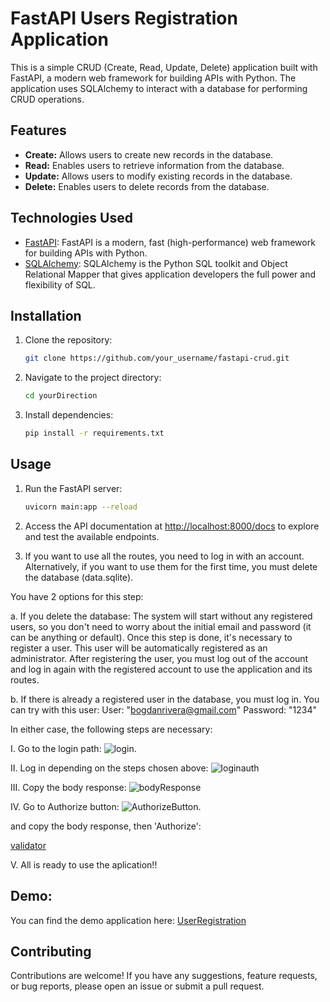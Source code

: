 # FastAPI Users Registration Application
This is a simple CRUD (Create, Read, Update, Delete) application built with FastAPI, a modern web framework for building APIs with Python. The application uses SQLAlchemy to interact with a database for performing CRUD operations.

## Features

- **Create:** Allows users to create new records in the database.
- **Read:** Enables users to retrieve information from the database.
- **Update:** Allows users to modify existing records in the database.
- **Delete:** Enables users to delete records from the database.

## Technologies Used

- [FastAPI](https://fastapi.tiangolo.com/): FastAPI is a modern, fast (high-performance) web framework for building APIs with Python.
- [SQLAlchemy](https://www.sqlalchemy.org/): SQLAlchemy is the Python SQL toolkit and Object Relational Mapper that gives application developers the full power and flexibility of SQL.

## Installation

1. Clone the repository:

    ```bash
    git clone https://github.com/your_username/fastapi-crud.git
    ```

2. Navigate to the project directory:

    ```bash
    cd yourDirection
    ```

3. Install dependencies:

    ```bash
    pip install -r requirements.txt
    ```

## Usage

1. Run the FastAPI server:

    ```bash
    uvicorn main:app --reload
    ```

2. Access the API documentation at [http://localhost:8000/docs](http://localhost:8000/docs) to explore and test the available endpoints.
3. If you want to use all the routes, you need to log in with an account. Alternatively, if you want to use them for the first time, you must delete the database (data.sqlite).

You have 2 options for this step:

a. If you delete the database:
The system will start without any registered users, so you don't need to worry about the initial email and password (it can be anything or default). Once this step is done, it's necessary to register a user. This user will be automatically registered as an administrator. After registering the user, you must log out of the account and log in again with the registered account to use the application and its routes.

b. If there is already a registered user in the database, you must log in. You can try with this user:
User: "bogdanrivera@gmail.com"
Password: "1234"

In either case, the following steps are necessary:

I. Go to the login path:
![login](https://github.com/BogdanRivera/User-registration-app-FastApi-Backend/assets/121648408/97c7f6cd-cda3-4815-87e7-936187d5ff8e).

II. Log in depending on the steps chosen above:
![loginauth](https://github.com/BogdanRivera/User-registration-app-FastApi-Backend/assets/121648408/a33275b7-e284-4932-977b-2dcb05c9c819)

III. Copy the body response: 
![bodyResponse](https://github.com/BogdanRivera/User-registration-app-FastApi-Backend/assets/121648408/2e0813c8-340f-4c3e-8315-7b66ca574a35)

IV. Go to Authorize button: 
![AuthorizeButton](https://github.com/BogdanRivera/User-registration-app-FastApi-Backend/assets/121648408/1c2de27a-0288-4d53-9fe1-6cda0bc8df0e).


and copy the body response, then 'Authorize': 


[validator](https://github.com/BogdanRivera/User-registration-app-FastApi-Backend/assets/121648408/df1e0ec8-1b87-45a2-9f3d-a910308194d6)



V. All is ready to use the aplication!!

## Demo: 
You can find the demo application here: [UserRegistration](https://user-registration-app-fastapi-backend.onrender.com/) 

## Contributing

Contributions are welcome! If you have any suggestions, feature requests, or bug reports, please open an issue or submit a pull request.


